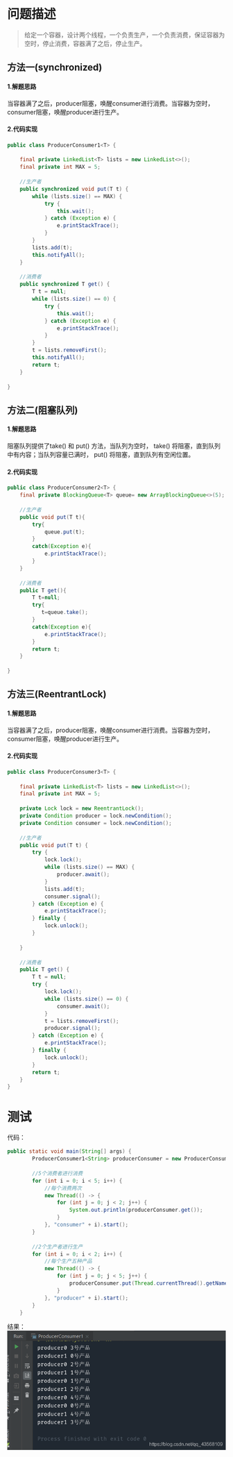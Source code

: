 # 问题描述
> 给定一个容器，设计两个线程，一个负责生产，一个负责消费，保证容器为空时，停止消费，容器满了之后，停止生产。

## 方法一(synchronized)
#### 1.解题思路
当容器满了之后，producer阻塞，唤醒consumer进行消费。当容器为空时，consumer阻塞，唤醒producer进行生产。
#### 2.代码实现
```java
public class ProducerConsumer1<T> {

    final private LinkedList<T> lists = new LinkedList<>();
    final private int MAX = 5;

	//生产者
    public synchronized void put(T t) {
        while (lists.size() == MAX) {
            try {
                this.wait();
            } catch (Exception e) {
                e.printStackTrace();
            }
        }
        lists.add(t);
        this.notifyAll();
    }

	//消费者
    public synchronized T get() {
        T t = null;
        while (lists.size() == 0) {
            try {
                this.wait();
            } catch (Exception e) {
                e.printStackTrace();
            }
        }
        t = lists.removeFirst();
        this.notifyAll();
        return t;
    }
    
}
```

## 方法二(阻塞队列)
#### 1.解题思路
阻塞队列提供了take() 和 put() 方法，当队列为空时， take() 将阻塞，直到队列中有内容；当队列容量已满时， put() 将阻塞，直到队列有空闲位置。
#### 2.代码实现
```java
public class ProducerConsumer2<T> {
    final private BlockingQueue<T> queue= new ArrayBlockingQueue<>(5);

	//生产者
    public void put(T t){
        try{
            queue.put(t);
        }
        catch(Exception e){
            e.printStackTrace();
        }
    }

	//消费者
    public T get(){
        T t=null;
        try{
           t=queue.take();
        }
        catch(Exception e){
            e.printStackTrace();
        }
        return t;
    }
    
}
```

## 方法三(ReentrantLock)
#### 1.解题思路
当容器满了之后，producer阻塞，唤醒consumer进行消费。当容器为空时，consumer阻塞，唤醒producer进行生产。
#### 2.代码实现

```java
public class ProducerConsumer3<T> {

    final private LinkedList<T> lists = new LinkedList<>();
    final private int MAX = 5;

    private Lock lock = new ReentrantLock();
    private Condition producer = lock.newCondition();
    private Condition consumer = lock.newCondition();

	//生产者
    public void put(T t) {
        try {
            lock.lock();
            while (lists.size() == MAX) {
                producer.await();
            }
            lists.add(t);
            consumer.signal();
        } catch (Exception e) {
            e.printStackTrace();
        } finally {
            lock.unlock();
        }

    }

	//消费者
    public T get() {
        T t = null;
        try {
            lock.lock();
            while (lists.size() == 0) {
                consumer.await();
            }
            t = lists.removeFirst();
            producer.signal();
        } catch (Exception e) {
            e.printStackTrace();
        } finally {
            lock.unlock();
        }
        return t;
    }    
}

```
# 测试
代码：

```java
public static void main(String[] args) {
        ProducerConsumer1<String> producerConsumer = new ProducerConsumer1<>();

        //5个消费者进行消费
        for (int i = 0; i < 5; i++) {
        	//每个消费两次
            new Thread(() -> {
                for (int j = 0; j < 2; j++) {
                    System.out.println(producerConsumer.get());
                }
            }, "consumer" + i).start();
        }

        //2个生产者进行生产
        for (int i = 0; i < 2; i++) {
        	//每个生产五种产品
            new Thread(() -> {
                for (int j = 0; j < 5; j++) {
                    producerConsumer.put(Thread.currentThread().getName() + " " + j + "号产品");
                }
            }, "producer" + i).start();
        }
    }
```
结果：
![在这里插入图片描述](2.生产者消费者问题.assets/639bd1d678414eefb3f4300bd06b1203.png)